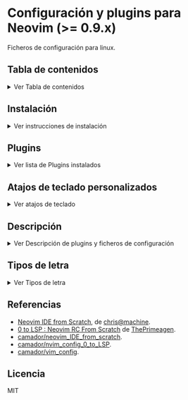 # Configuración y plugins para Neovim (>= 0.9.x)

Ficheros de configuración para linux.

## Tabla de contenidos

<details>
<summary>Ver Tabla de contenidos</summary>

1. [Instalación](#instalación)
2. [Plugins](#plugins)
   1. [Esquemas de colores](#esquemas-de-colores)
   2. [Ayudas para el código](#ayudas-para-el-código)
      1. [Autocompletado de código](#autocompletado-de-código)
         1. [Snippets](#snippets)
      2. [LSP](#lsp)
   3. [Búsqueda difusa](#búsqueda-difusa)
   4. [Git](#git)
   5. [Interfaz y navegación](#interfaz-y-navegación)
3. [Atajos de teclado](#atajos-de-teclado-personalizados)
   1. [Normal mode](#normal-mode)
   2. [Visual mode](#visual-mode)
   3. [Visual block mode](#visual-block-mode)
   4. [Terminal block mode](#terminal-block-mode)
   5. [Ayudas del código](#ayudas-del-código)
      1. [Autocompletando código](#autocompletando-código)
          1. [Diagnóstico](#diagnóstico)
          2. [Buffers con LSP](#buffers-con-lsp)
      2. [nvim-autopairs](#nvim-autopairs)
      3. [Comments.nvim](#Commentsnvim)
   6. [telescope.nvim](#telescope)
   7. [gitsigns.nvim](#gitsigns.nvim)
   8. [nvim-tree.lua](#nvim-treelua)
4. [Descripción](#descripción)
   1. [Opciones de configuración](#opciones-de-configuración)
   2. [Atajos de teclado](#atajos-de-teclado)
   3. [Gestión de plugins](#gestión-de-plugins)
   4. [Esquema de colores](#esquema-de-colores)
   5. [Autocompletado](#autocompletado)
   6. [Configuración de LSP](#configuración-de-lsp)
      1. [Ficheros de configuración](#ficheros-de-configuración)
   7. [Configuración de telescope.nvim](#configuracion-de-telescope)
   8. [Configuración de nvim-treesitter](#configuracion-de-nvim-treesitter)
   9. [Configuración de nvim-autopairs](#configuracion-de-nvim-autopairs)
   10. [Configuración de Commnets.nvim](#configuracion-de-commentsnvim)
   11. [Configuración de gitsigns.nvim](#configuracion-de-gitsignsnvim)
   12. [Configuración de nvim-tree.lua](#configuracion-de-nvim-treelua)
5. [Tipos de letra](#tipos-de-letra)
6. [Referencias](#referencias)
7. [Licencia](#licencia)
</details>

## Instalación

<details>
<summary>Ver instrucciones de instalación</summary>

```sh
git clone git@github.com:camador/nvim_config.git ~/desarrollo/nvim_config
ln -s ~/desarrollo/nvim_config/config_nvim ~/.config/nvim
ln -s ~/desarrollo/nvim_config/local_share_nvim ~/.local/share/nvim
sudo apt install xclip fonts-firacode git ripgrep fd-find tar curl
```

- `xclip` es necesario para que funcione el portapapeles.
- `fonts-firacode` es el tipo de letra usado (definido en [~/.config/nvim/lua/mi_config/options.lua](config_nvim/lua/mi_config/options.lua)).
- `git` es necesario para [packer.nvim](https://github.com/wbthomason/packer.nvim) y opcional para [nvim-treesitter](https://github.com/nvim-treesitter/nvim-treesitter).
- `ripgrep` es necesario para que el [live_grep](https://github.com/nvim-telescope/telescope.nvim#file-pickers) (`<leader>fs`) de [telescope.nvim](https://github.com/nvim-telescope/telescope.nvim).
- `fd-find` es una [alternativa a find](https://github.com/sharkdp/fd) recomendada por [telescope.nvim](https://github.com/nvim-telescope/telescope.nvim#optional-dependencies).
- `tar` es necesario para [nvim-treesitter](https://github.com/nvim-treesitter/nvim-treesitter).
- `curl` es necesario para [nvim-treesitter](https://github.com/nvim-treesitter/nvim-treesitter).

Instalación de [Nerd fonts](https://github.com/ryanoasis/nerd-fonts):

```sh
mkdir -p ~/.local/share/fonts
cp -r ~/desarrollo/nvim_config/fonts ~/.local/share
```

En Neovim, instalar/actualizar los plugins:

```
:PackerSync
```

Si `Packer` no puede instalar `Mason` hay que reiniciar Neovim.

</details>

## Plugins

<details>
<summary>Ver lista de Plugins instalados</summary>

- [packer.nvim](https://github.com/wbthomason/packer.nvim): Gestor de plugins.
- [plenary.nvim](https://github.com/nvim-lua/plenary.nvim): Librería lua necesaria para varios plugins.
- [popup.nvim](https://github.com/nvim-lua/popup.nvim): Popup API de Vim en Neovim.

## Esquemas de colores

- [LunarVimColorschemes](https://github.com/lunarvim/colorschemes): Varios esquema de colores.
- [Tokyo Night](https://github.com/folke/tokyonight.nvim): Varios esquema de colores.
- [Edge](https://github.com/sainnhe/edge): Esquema de colores.

## Ayudas para el código

- [nvim-treesitter](https://github.com/nvim-treesitter/nvim-treesitter): Mejora el coloreado del código y permite auto indentado.
- [nvim-ts-rainbow](https://github.com/p00f/nvim-ts-rainbow): Muestra cada par de paréntesis de un color distinto.
- [nvim-autopairs](https://github.com/windwp/nvim-autopairs): Cierra automática los pares de paréntisis, comillas, etc. Se integra con [nvim-cmp](https://github.com/hrsh7th/nvim-cmp) y [nvim-treesitter](https://github.com/nvim-treesitter/nvim-treesitter).
- [Comment.nvim](https://github.com/numToStr/Comment.nvim): Facilita el comentado de código.
- [nvim-ts-context-commentstring](https://github.com/JoosepAlviste/nvim-ts-context-commentstring): Comentarios según el contexto usando [nvim-treesitter](https://github.com/nvim-treesitter/nvim-treesitter).
- [vim-surround](https://github.com/tpope/vim-surround): Inserta y edita pares de tags, paréntesis, comillas, etc.

### Autocompletado de código

- [nvim-cmp](https://github.com/hrsh7th/nvim-cmp): Plugin para autocompletado.
- [cmp-buffer](https://github.com/hrsh7th/cmp-buffer): Fuente para autocompletado de buffers.
- [cmp-path](https://github.com/hrsh7th/cmp-path): Fuente para autocompletado de paths.
- [cmp-cmdline](https://github.com/hrsh7th/cmp-cmdline): Fuente para autocompletado de línea de comandos.
- [cmp_luasnip](https://github.com/saadparwaiz1/cmp_luasnip): Fuente para autocompletado de snippets.

#### Snippets

- [LuaSnip](https://github.com/L3MON4D3/LuaSnip): Motor para snippets.
- [Friendly Snippets](https://github.com/rafamadriz/friendly-snippets): Snippets de muchos lenguajes.

### LSP

- [nvim-lspconfig](https://github.com/neovim/nvim-lspconfig): Configuraciones para el [cliente LSP de Neovim](https://neovim.io/doc/user/lsp.html).
- [mason.nvim](https://github.com/williamboman/mason.nvim): Gestor de servidores LSP.
- [mason-lspconfig.nvim](https://github.com/williamboman/mason-lspconfig.nvim): Puente entre [mason.nvim](https://github.com/williamboman/mason.nvim) y [neovim/nvim-lspconfig](https://github.com/neovim/nvim-lspconfig).
- [cmp-nvim-lsp](https://github.com/hrsh7th/cmp-nvim-lsp): Fuente para autocompletado LSP para [nvim-cmp](https://github.com/hrsh7th/nvim-cmp).
- [null-ls.nvim](https://github.com/jose-elias-alvarez/null-ls.nvim): Formato y diagnóstico.

## Búsqueda difusa

- [telescope.nvim](https://github.com/nvim-telescope/telescope.nvim): Herramienta configurable y extensible de búsqueda difusa.
- [telescope-fzf-native.nvim](https://github.com/nvim-telescope/telescope-fzf-native.nvim): Ordenador (sorter) nativo de [telescope.nvim](https://github.com/nvim-telescope/telescope.nvim) para mejorar el rendimiento.
- [Nvim-web-devincos](https://github.com/nvim-tree/nvim-web-devicons): Iconos de ficheros para [telescope.nvim](https://github.com/nvim-telescope/telescope.nvim).

## Git

- [gitsigns.nvim](https://github.com/lewis6991/gitsigns.nvim): Indicadores visuales de Git.

## Interfaz y navegación

- [nvim-tree.lua](https://github.com/nvim-tree/nvim-tree.lua): Un explorador de ficheros escrito en Lua que sustituya a `:Explorer`.
- [lualine.nvim](https://github.com/nvim-lualine/lualine.nvim): Statusline mejorada.
- [EasyMotion](https://github.com/easymotion/vim-easymotion): Facilita y acelera los movimientos en el texto visualizado.
</details>

## Atajos de teclado personalizados

<details>
<summary>Ver atajos de teclado</summary>

- La tecla `<leader>` es la barra espaciadora.

### Normal mode

#### Navegación entre ventanas (splits) más sencilla

- `<C-h>`: Para moverse a la ventana derecha en lugar de `<C-w>h`.
- `<C-j>`: Para moverse a la ventana inferior en lugar de `<C-w>j`.
- `<C-k>`: Para moverse a la ventana superior en lugar de `<C-w>k`.
- `<C-l>`: Para moverse a la ventana izquierda en lugar de `<C-w>l`.

#### Redimensión con los cursores

- `<C-Up>`: Aumenta el tamaño horizontal.
- `<C-Down>`: Reduce el tamaño horizontal.
- `<C-Left>`: Aumenta el tamaño vertical.
- `<C-Right>`: Reduce el tamaño vertical.

#### Navegación entre buffers

- `<S-l>`: Siguiente buffer.
- `<S-h>`: Anterior buffer.

### Visual mode

#### Permanece en visual mode al indentar

- `>`: Aumenta la indentación y conserva la selección.
- `<`: Reduce la indentación y conserva la selección.

#### Mueve el texto seleccionado

- `<A-k>`: Mueve el texto seleccionado hacia arriba.
- `<A-j>`: Mueve el texto seleccionado hacia abajo.
- `p`: Permite pegar un texto previamente seleccionado (yunk) sobre otro sin perder sin perder la selección original. [Demo](https://youtu.be/w7i4amO_zaE?t=1593).

### Visual block mode

#### Mueve el texto seleccionado

- `K`: Mueve el texto seleccionado hacia arriba.
- `J`: Mueve el texto seleccionado hacia abajo.
- `<A-k>`: Mueve el texto seleccionado hacia arriba.
- `<A-j>`: Mueve el texto seleccionado hacia abajo.

### Terminal mode

#### Navegación entre terminales más sencilla

- `<C-h>`: Para moverse al terminal derecha.
- `<C-j>`: Para moverse al terminal inferior.
- `<C-k>`: Para moverse al terminal superior.
- `<C-l>`: Para moverse al terminal izquierda.

### Ayudas del código

#### Autocompletando código

- `<C-k>`: Anterior ítem.
- `<C-j>`: Siguiente ítem.
- `<C-Space>`: Inicia el autocompletado. Usar antes de escribir. Muestra todas las opciones disponibles.
- `<C-e>`: Descarta el autocompletado.
- `<C-b>`: Desplazamiento en popups que no caben en la pantalla.
- `<C-f>`: Desplazamiento en popups que no caben en la pantalla.

##### Diagnóstico

- `<leader>l`: Lista de diagnósticos de la línea en la que se encuentra el cursor.
- `[d`: Ir al siguiente ítem de diagnóstico.
- `]d`: Ir al anterior ítem de diagnóstico.
- `<leader>q`: Muestra todas las líneas de diagnóstico del buffer en la lista de ubicaciones (`:lw`) de Neovim.

##### Buffers con LSP

- `<leader>gD`: Ir a la declaración del símbolo sobre el que se encuentre el cursor.
- `<leader>gD`: Ir a la definición del símbolo sobre el que se encuentre el cursor.
- `K`: Muestra un popup con información sobre el símbolo sobre el que se encuentre el cursor.
- `<leader>gi`: Muestra todas las implementaciones del símbolo sobre el que se encuentre el cursor en la ventana quickfix (`:cw`) de Neovim.
- `<C-k>`: Muestra un popup con la definición del símbolo sobre el que se encuentre el cursor.
- `<leader>wa`: Añade el directorio actual al espacio de trabajo de LSP.
- `<leader>wr`: Elimina el directorio actual al espacio de trabajo de LSP.
- `<leader>wl`: Lista los directorios del espacio de trabajo de LSP.
- `<leader>D`: Ir a la definición del tipo del símbolo sobre el que se encuentre el cursor.
- `<leader>rn`: Renombra todas las ocurrencias del símbolo sobre el que se encuentre el cursor.
- `<leader>ca`: Muestra una lista de acciones de código disponibles en la posición actual del cursor.
- `<leader>gr`: Muestra todas las referencias al símbolo sobre el que se encuentre el cursor en la ventana quickfix (`:cw`) de Neovim.
- `<leader>f`: Formatea el código del buffer según el servidor LSP asociado.

#### nvim-autopairs

- `M-e`: Ejecuta la función [FastWrap](https://github.com/windwp/nvim-autopairs#fastwrap) de [nvim-autopairs](https://github.com/windwp/nvim-autopairs). Permite elegir la ubicación del par de cierre. [Demo](https://github.com/windwp/nvim-autopairs#fastwrap).

#### Comments.nvim

##### Normal mode

- `gcc`: Conmuta el comentario en la línea actual.
- `gbc`: Conmuta el comentario en el bloque de la línea actual.
- `gco`: Inserta un comentario en la línea siguiente y entra en modo de inserción.
- `gcO`: Inserta un comentario en la línea anterior y entra en modo de inserción.
- `gcA`: Inserta un comentario al final de la línea actual y entra en modo de inserción.

##### Visual mode

- `gc`: Conmuta el comentario en la selección. Comentario por línea.
- `gb`: Conmuta el comentario en la selección. Comentario por bloque.

### Telescope

#### Modos de invocación

##### Ficheros

- `<leader>ff`: Búsqueda difusa de ficheros.
- `<leader>fb`: Búsqueda de buffers abiertos.
- `<leader>fc`: Búsqueda de la cadena bajo el cursor o texto seleccionado.
- `<leader>fh`: Histórico de búsquedas realizadas.
- `<leader>fs`: Búsqueda de una cadena.

##### Git

- `<C-p>`: Ficheros de Git
- `<leader>gb`: Ramas de Git.
- `<leader>gc`: Commits de Git.
- `<leader>gst`: Git status.

##### LSP

- `<leader>ld`: Lista de diagnósticos de LSP en los buffers abiertos.
- `<leader>lr`: Lista de referencias de la cadena en la que se encuentre el cursor.
- `<leader>ls`: Lista de símbolos en el buffer actual.

##### Vim

- `<leader>vc`: Lista de comandos de plugins/usuario disponibles.
- `<leader>vh`: Histórico de comandos ejecutados.

#### Modo inserción

- `C-h`: Muestra los atajos de teclado disponibles en Telescope para el modo inserción. El resultado depende del tipo de búsqueda (`Picker`) que se esté realizando (ficheros, Git, etc).
- `C-j`: Muestra el siguiente ítem del historial de búsquedas.
- `C-k`: Muestra el anterior ítem del historial de búsquedas.

##### Modo normal

- `?`: Muestra los atajos de teclado disponibles en Telescope para el modo normal. El resultado depende del tipo de búsqueda (`Picker`) que se esté realizando (ficheros, Git, etc).

### gitsigns.nvim

##### Navegación

- `]c`: Ir al cambio siguiente.
- `[c`: Ir al cambio anterior.

##### Acciones

- `<leader>hp`: Muestra un popup con los cambios de la línea actual.
- `<leader>hb`: Muestra un popup con el blame de la línea actual.
- `<leader>tb`: Conmuta la visualización del blame de la línea actual al final de la línea.
- `<leader>hd`: Realiza un diff de los cambios.
- `<leader>hD`: Realiza un diff de todo el fichero.

### nvim-tree.lua

#### En un buffer

- `<leader>e`: Comnuta la visualización del explorador de ficheros en la parte izquierda.
- `<leader>E`: Abre el explorador de ficheros y selección el fichero correspondiente al buffer actual, desplegando los directorios si es necesario.

#### En el explorador de ficheros

- `g?`: Muestra/oculta los atajos de teclado.
</details>

## Descripción

<details>
<summary>Ver Descripción de plugins y ficheros de configuración</summary>

Toda la configuración está escrita en [Lua](https://www.lua.org/) y se encuentra distribuida en varios ficheros contenidos en el directorio [~/.config/nvim/lua/mi_config](config_nvim/lua/mi_config). Estos ficheros son cargados por el script [~/.config/nvim/init.lua](config_nvim/init.lua), que es leído por Neovim al arrancar.

### Opciones de configuración

Fichero [~/.config/nvim/lua/mi_config/options.lua](config_nvim/lua/mi_config/options.lua): Opciones generales de configuración. Análogo a `.vimrc`.

### Atajos de teclado

Fichero [~/.config/nvim/lua/mi_config/keymaps.lua](config_nvim/lua/mi_config/keymaps.lua): Definición de los atajos de teclado generales.

Algunos plugins tienen sus propios atajos de teclado definidos en sus ficheros de configuración.

### Gestión de plugins

Fichero [~/.config/nvim/lua/mi_config/plugins.lua](config_nvim/lua/mi_config/plugins.lua): Instalación automática de ([packer.nvim](https://github.com/wbthomason/packer.nvim)) y resto de plugins.

### Esquema de colores

Fichero [~/.config/nvim/lua/mi_config/colorscheme.lua](config_nvim/lua/mi_config/colorscheme.lua): Establece el esquema de colores de forma segura. Si no existe el esquema seleccionado informa al usuario.

### Autocompletado

Fichero [~/.config/nvim/lua/mi_config/cmp.lua](config_nvim/lua/mi_config/cmp.lua): Define las fuentas de autocompletado usadas por [nvim-cmp](https://github.com/hrsh7th/nvim-cmp). Tras instalar una [fuente](https://github.com/hrsh7th/nvim-cmp/wiki/List-of-sources) como plugin en Packer hay que añadirla en este fichero en los apartados `formatting` y `sources` usando el nombre definido en la documentación de dicha fuente.

La [fuente para snippets](https://github.com/saadparwaiz1/cmp_luasnip) necesita de los plugins adicionales descritos en el apartado [Plugins/Snippets](#snippets).

Para que se muestren correctamente los iconos definidos en el apartado `kind_icons` es necesario instalar el tipo de letra [Nerd fonts](https://github.com/ryanoasis/nerd-fonts) (ver instrucciones de [Instalación](#instalación)).

### Configuración de LSP

LSP necesita de tres componentes para funcionar:

- Configuraciones para cada servidor LSP instalado. Proporcionadas por [nvim-lspconfig](https://github.com/neovim/nvim-lspconfig).
- Un gestor de la instalación/actualización de servidores ([mason.nvim](https://github.com/williamboman/mason.nvim)), con [mason-lspconfig.nvim](https://github.com/williamboman/mason-lspconfig.nvim) para facilitar la integración con [nvim-lspconfig](https://github.com/neovim/nvim-lspconfig).
- Una fuente de autocompletado para [nvim-cmp](https://github.com/hrsh7th/nvim-cmp) que muestre las sugerencias del servidor LSP ([cmp-nvim-lsp](https://github.com/)).

#### Ficheros de configuración

Los scripts de configuración de LSP están contenidos en el directorio [~/.config/nvim/lua/mi_config/lsp/](config_nvim/lua/mi_config/lsp/) y son los siguientes:

- [init.lua](config_nvim/lua/mi_config/lsp/init.lua): Si `nvim_lspconfig`, `mason` y `mason-lspconfig` están instalados carga sus configuraciones.
- [mason.lua](config_nvim/lua/mi_config/lsp/mason.lua): [Inicializa](https://github.com/williamboman/mason.nvim#setup) `mason`.
- [mason-lspconfig.lua](config_nvim/lua/mi_config/lsp/mason-lspconfig.lua): [Inicializa](https://github.com/williamboman/mason-lspconfig.nvim#configuration) `mason-lspconfig`.
- [lspconfig.lua](config_nvim/lua/mi_config/lsp/lspconfig.lua): Inicializa los servidores instalados por `mason` y establece la configuración general de `nvim-lspconfig` (keymaps, visualización,... ). Ver [Quickstart](https://github.com/neovim/nvim-lspconfig#quickstart) de `nvim-lspconfig`.
- [null-ls.lua](config_nvim/lua/mi_config/lsp/null-ls.lua): Habilita el formateo y diagnóstico para los distitntos lenguajes. Cada lenguaje necesita la instalación del correspondiente binario (`:NullLsInfo` en un buffer para ver las opciones disponibles en el apartado _Supported Source(s)_).

Además, en [cmp.lua](config_nvim/lua/mi_config/cmp.lua) hay que añadir la fuente (`cmp-nvim-lsp`) en los apartados `formatting` y `sources`.

[mason-lspconfig.lua](config_nvim/lua/mi_config/lsp/mason-lspconfig.lua) instala automáticamente `lua_ls` (para Lua), `tsserver` (para JavaScript) y `solargraph` (para Ruby, solo soporte de Rubocop). Los servidores instalados manualmente con `mason` deben ser añadidos al fichero [lspconfig.lua](config_nvim/lua/mi_config/lsp/lspconfig.lua):

```lua
lspconfig.<nombre_del_servidor>.setup {}
```

### Configuración de Telescope

Fichero [~/.config/nvim/lua/mi_config/telescope.lua](config_nvim/lua/mi_config/telescope.lua): Define algunos keymaps y configuraciones personalizadas.

### Configuración de nvim-treesitter

Fichero [~/.config/nvim/lua/mi_config/treesitter.lua](config_nvim/lua/mi_config/treesitte.lua): Fuerza la instalación de todos los parsers, activa la indentación y configura [nvim-ts-rainbow](https://github.com/p00f/nvim-ts-rainbow).

### Configuración de nvim-autopairs

Fichero [~/.config/nvim/lua/mi_config/autopairs.lua](config_nvim/lua/mi_config/autopairs.lua): Configura el plugin para que funcione con [nvim-cmp](https://github.com/hrsh7th/nvim-cmp) y [nvim-treesitter](https://github.com/nvim-treesitter/nvim-treesitter).

### Configuración de Comments.nvim

Fichero [~/.config/nvim/lua/mi_config/comments.lua](config_nvim/lua/mi_config/comments.lua): Habilita la integración con [nvim-treesitter](https://github.com/nvim-treesitter/nvim-treesitter) y [nvim-ts-context-commentstring](https://github.com/JoosepAlviste/nvim-ts-context-commentstring).

### Configuración de gitsigns.nvim

Fichero [~/.config/nvim/lua/mi_config/gitsigns.lua](config_nvim/lua/mi_config/gitsigns.lua): Configuración de la visualización y atajos de teclado.

### Configuración de nvim-tree.lua

Fichero [~/.config/nvim/lua/mi_config/nerd-tree.lua](config_nvim/lua/mi_config/nerd-tree.lua): Configuración de la visualización y atajos de teclado. Deshabilita `netrw` de Neovim (`:Explore`).

</details>

## Tipos de letra

<details>
<summary>Ver Tipos de letra</summary>

- [FiraCode](https://github.com/tonsky/FiraCode)
- [Nerd fonts](https://github.com/ryanoasis/nerd-fonts): Solo necesaria para los símbolos del autocompletado de código y [Nvim-web-devincos](https://github.com/nvim-tree/nvim-web-devicons).
</details>

## Referencias

- [Neovim IDE from Scratch](https://www.youtube.com/playlist?list=PLhoH5vyxr6Qq41NFL4GvhFp-WLd5xzIzZ), de [chris@machine](https://github.com/LunarVim/Neovim-from-scratch).
- [0 to LSP : Neovim RC From Scratch](https://www.youtube.com/watch?v=w7i4amO_zaE) de [ThePrimeagen](https://github.com/ThePrimeagen).
- [camador/neovim_IDE_from_scratch](https://github.com/camador/neovim_IDE_from_scratch).
- [camador/nvim_config_0_to_LSP](https://github.com/camador/nvim_config_0_to_LSP).
- [camador/vim_config](https://github.com/camador/vim_config).

## Licencia

MIT
